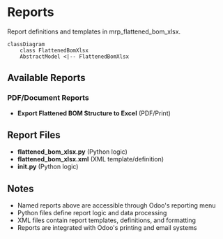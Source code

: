 # Reports

Report definitions and templates in mrp_flattened_bom_xlsx.

```mermaid
classDiagram
    class FlattenedBomXlsx
    AbstractModel <|-- FlattenedBomXlsx
```

## Available Reports

### PDF/Document Reports
- **Export Flattened BOM Structure to Excel** (PDF/Print)


## Report Files

- **flattened_bom_xlsx.py** (Python logic)
- **flattened_bom_xlsx.xml** (XML template/definition)
- **__init__.py** (Python logic)

## Notes
- Named reports above are accessible through Odoo's reporting menu
- Python files define report logic and data processing
- XML files contain report templates, definitions, and formatting
- Reports are integrated with Odoo's printing and email systems
